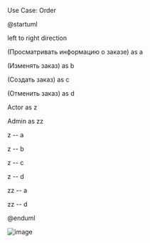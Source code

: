 Use Case: Order


@startuml

left to right direction

(Просматривать информацию о заказе) as a

(Изменять заказ) as b

(Создать заказ) as c

(Отменить заказ) as d

Actor as z

Admin as zz


z -- a

z -- b

z -- c

z -- d


zz -- a

zz -- d

@enduml

![image](https://user-images.githubusercontent.com/104089098/164283060-20baba2d-938e-4137-b07a-3a828b3d6b6e.png)
